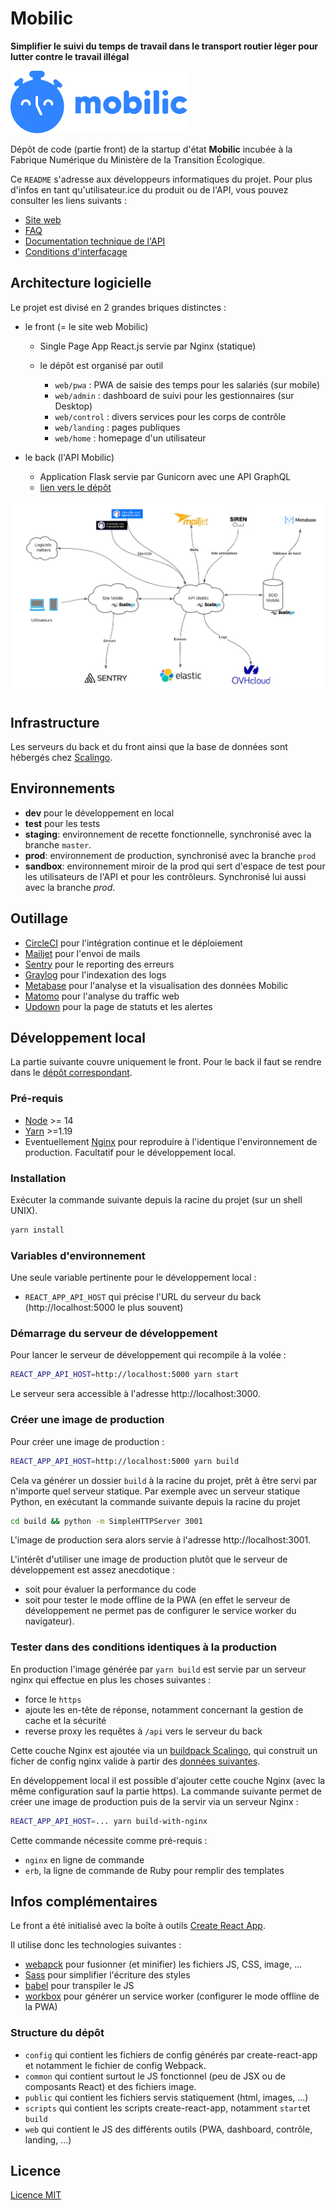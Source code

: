 # Mobilic

**Simplifier le suivi du temps de travail dans le transport routier léger pour lutter contre le travail illégal**

<img height="100px" style="margin-right: 20px" src="./common/assets/images/mobilic-logo-with-text.svg" alt="mobilic-logo"></img>

Dépôt de code (partie front) de la startup d'état **Mobilic** incubée à la Fabrique Numérique du Ministère de la Transition Écologique.

Ce `README` s'adresse aux développeurs informatiques du projet. Pour plus d'infos en tant qu'utilisateur.ice du produit ou de l'API, vous pouvez consulter les liens suivants :

- [Site web](https://mobilic.beta.gouv.fr)
- [FAQ](https://faq.mobilic.beta.gouv.fr/)
- [Documentation technique de l'API](https://mobilic.beta.gouv.fr/developers)
- [Conditions d'interfaçage](https://developers.mobilic.beta.gouv.fr/conditions-dinterfacage)

## Architecture logicielle

Le projet est divisé en 2 grandes briques distinctes :

- le front (= le site web Mobilic)

  - Single Page App React.js servie par Nginx (statique)
  - le dépôt est organisé par outil

    - `web/pwa` : PWA de saisie des temps pour les salariés (sur mobile)
    - `web/admin` : dashboard de suivi pour les gestionnaires (sur Desktop)
    - `web/control` : divers services pour les corps de contrôle
    - `web/landing` : pages publiques
    - `web/home` : homepage d'un utilisateur

- le back (l'API Mobilic)
  - Application Flask servie par Gunicorn avec une API GraphQL
  - [lien vers le dépôt](https://github.com/MTES-MCT/mobilic-api)

![Architecture](./archi.png)

## Infrastructure

Les serveurs du back et du front ainsi que la base de données sont hébergés chez [Scalingo](https://scalingo.com/).

## Environnements

- **dev** pour le développement en local
- **test** pour les tests
- **staging**: environnement de recette fonctionnelle, synchronisé avec la branche `master`.
- **prod**: environnement de production, synchronisé avec la branche `prod`
- **sandbox**: environnement miroir de la prod qui sert d'espace de test pour les utilisateurs de l'API et pour les contrôleurs. Synchronisé lui aussi avec la branche _prod_.

## Outillage

- [CircleCI](https://circleci.com/) pour l'intégration continue et le déploiement
- [Mailjet](https://fr.mailjet.com/) pour l'envoi de mails
- [Sentry](https://sentry.incubateur.net/) pour le reporting des erreurs
- [Graylog](https://www.graylog.org/) pour l'indexation des logs
- [Metabase](https://www.metabase.com/) pour l'analyse et la visualisation des données Mobilic
- [Matomo](https://fr.matomo.org/) pour l'analyse du traffic web
- [Updown](https://updown.io/) pour la page de statuts et les alertes

## Développement local

La partie suivante couvre uniquement le front. Pour le back il faut se rendre dans le [dépôt correspondant](https://github.com/MTES-MCT/mobilic-api).

### Pré-requis

- [Node](https://nodejs.org/en/) >= 14
- [Yarn](https://yarnpkg.com/) >=1.19
- Eventuellement [Nginx](https://fr.wikipedia.org/wiki/NGINX) pour reproduire à l'identique l'environnement de production. Facultatif pour le développement local.

### Installation

Exécuter la commande suivante depuis la racine du projet (sur un shell UNIX).

```sh
yarn install
```

### Variables d'environnement

Une seule variable pertinente pour le développement local :

- `REACT_APP_API_HOST` qui précise l'URL du serveur du back (http://localhost:5000 le plus souvent)

### Démarrage du serveur de développement

Pour lancer le serveur de développement qui recompile à la volée :

```sh
REACT_APP_API_HOST=http://localhost:5000 yarn start
```

Le serveur sera accessible à l'adresse http://localhost:3000.

### Créer une image de production

Pour créer une image de production :

```sh
REACT_APP_API_HOST=http://localhost:5000 yarn build
```

Cela va générer un dossier `build` à la racine du projet, prêt à être servi par n'importe quel serveur statique. Par exemple avec un serveur statique Python, en exécutant la commande suivante depuis la racine du projet

```sh
cd build && python -m SimpleHTTPServer 3001
```

L'image de production sera alors servie à l'adresse http://localhost:3001.

L'intérêt d'utiliser une image de production plutôt que le serveur de développement est assez anecdotique :

- soit pour évaluer la performance du code
- soit pour tester le mode offline de la PWA (en effet le serveur de développement ne permet pas de configurer le service worker du navigateur).

### Tester dans des conditions identiques à la production

En production l'image générée par `yarn build` est servie par un serveur nginx qui effectue en plus les choses suivantes :

- force le `https`
- ajoute les en-tête de réponse, notamment concernant la gestion de cache et la sécurité
- reverse proxy les requêtes à `/api` vers le serveur du back

Cette couche Nginx est ajoutée via un [buildpack Scalingo](https://doc.scalingo.com/platform/deployment/buildpacks/nginx), qui construit un ficher de config nginx valide à partir des [données suivantes](./servers.conf.erb).

En développement local il est possible d'ajouter cette couche Nginx (avec la même configuration sauf la partie https). La commande suivante permet de créer une image de production puis de la servir via un serveur Nginx :

```sh
REACT_APP_API_HOST=... yarn build-with-nginx
```

Cette commande nécessite comme pré-requis :

- `nginx` en ligne de commande
- `erb`, la ligne de commande de Ruby pour remplir des templates

## Infos complémentaires

Le front a été initialisé avec la boîte à outils [Create React App](https://github.com/facebook/create-react-app).

Il utilise donc les technologies suivantes :

- [webapck](https://webpack.js.org/) pour fusionner (et minifier) les fichiers JS, CSS, image, ...
- [Sass](https://sass-lang.com/) pour simplifier l'écriture des styles
- [babel](https://babeljs.io/) pour transpiler le JS
- [workbox](https://developers.google.com/web/tools/workbox) pour générer un service worker (configurer le mode offline de la PWA)

### Structure du dépôt

- `config` qui contient les fichiers de config générés par create-react-app et notamment le fichier de config Webpack.
- `common` qui contient surtout le JS fonctionnel (peu de JSX ou de composants React) et des fichiers image.
- `public` qui contient les fichiers servis statiquement (html, images, ...)
- `scripts` qui contient les scripts create-react-app, notamment `start`et `build`
- `web` qui contient le JS des différents outils (PWA, dashboard, contrôle, landing, ...)

## Licence

[Licence MIT](./LICENSE.txt)
